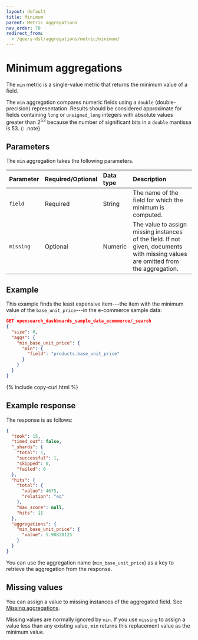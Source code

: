 ```yaml
---
layout: default
title: Minimum
parent: Metric aggregations
nav_order: 70
redirect_from:
  - /query-dsl/aggregations/metric/minimum/
---
```


# Minimum aggregations

The `min` metric is a single-value metric that returns the minimum value of a field.

The `min` aggregation compares numeric fields using a `double` (double-precision) representation. Results should be considered approximate for fields containing `long` or `unsigned_long` integers with absolute values greater than 2<sup>53</sup> because the number of significant bits in a `double` mantissa is 53.
{: .note}

## Parameters

The `min` aggregation takes the following parameters.

| Parameter | Required/Optional | Data type      | Description |
| :--       | :--               | :--            | :--         |
| `field`   | Required          | String         | The name of the field for which the minimum is computed.    |
| `missing` | Optional          | Numeric        | The value to assign missing instances of the field. If not given, documents with missing values are omitted from the aggregation. |

## Example

This example finds the least expensive item---the item with the minimum value of the `base_unit_price`---in the e-commerce sample data:

```json
GET opensearch_dashboards_sample_data_ecommerce/_search
{
  "size": 0,
  "aggs": {
    "min_base_unit_price": {
      "min": {
        "field": "products.base_unit_price"
      }
    }
  }
}
```
{% include copy-curl.html %}

## Example response

The response is as follows:

```json
{
  "took": 15,
  "timed_out": false,
  "_shards": {
    "total": 1,
    "successful": 1,
    "skipped": 0,
    "failed": 0
  },
  "hits": {
    "total": {
      "value": 4675,
      "relation": "eq"
    },
    "max_score": null,
    "hits": []
  },
  "aggregations": {
    "min_base_unit_price": {
      "value": 5.98828125
    }
  }
}
```

You can use the aggregation name (`min_base_unit_price`) as a key to retrieve the aggregation from the response.

## Missing values

You can assign a value to missing instances of the aggregated field. See [Missing aggregations]({{site.url}}{{site.baseurl}}/aggregations/bucket/missing/).

Missing values are normally ignored by `min`. If you use `missing` to assign a value less than any existing value, `min` returns this replacement value as the minimum value.
